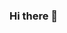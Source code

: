 ### Hi there 👋

<!--
**0x4bd0/0x4bd0** is a ✨ _special_ ✨ repository because its `README.md` (this file) appears on your GitHub profile.

Here are some ideas to get you started:

- 🔭 I’m currently Working on Personal Flutter projects
- 🌱 I’m currently Learning Flutter
- 👯 I’m looking to collaborate on Any tech related stuff
- 🤔 I’m looking for help with ...
- 💬 Ask me about ...
- 📫 How to reach me: abdoumjr@gmail || +213558282830
- 😄 Pronouns: He, His
- ⚡ Fun fact: listening music while working, helps me to be productive
-->
